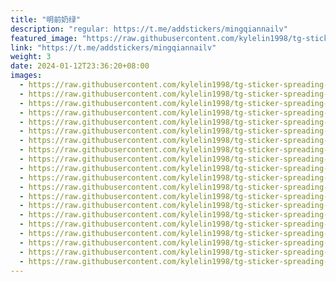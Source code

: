 ```yaml
---
title: "明前奶绿"
description: "regular: https://t.me/addstickers/mingqiannailv"
featured_image: "https://raw.githubusercontent.com/kylelin1998/tg-sticker-spreading-worldwide-images/main/img/d93889a9-a0fc-4a21-a396-f50d41867af8.jpg"
link: "https://t.me/addstickers/mingqiannailv"
weight: 3
date: 2024-01-12T23:36:20+08:00
images:
  - https://raw.githubusercontent.com/kylelin1998/tg-sticker-spreading-worldwide-images/main/img/d93889a9-a0fc-4a21-a396-f50d41867af8.jpg
  - https://raw.githubusercontent.com/kylelin1998/tg-sticker-spreading-worldwide-images/main/img/4a0ebd92-8465-4b2f-9557-0a77d23d97a2.jpg
  - https://raw.githubusercontent.com/kylelin1998/tg-sticker-spreading-worldwide-images/main/img/bcb6e5e9-bf47-4e9d-9920-3e16a041be00.jpg
  - https://raw.githubusercontent.com/kylelin1998/tg-sticker-spreading-worldwide-images/main/img/7a675b9f-21ae-4509-aaa9-713c23656361.jpg
  - https://raw.githubusercontent.com/kylelin1998/tg-sticker-spreading-worldwide-images/main/img/5766f16a-7d76-4462-a14a-acfbd187b9c3.jpg
  - https://raw.githubusercontent.com/kylelin1998/tg-sticker-spreading-worldwide-images/main/img/f5562026-2344-425c-9fb5-f03f31760bb2.jpg
  - https://raw.githubusercontent.com/kylelin1998/tg-sticker-spreading-worldwide-images/main/img/a4dda5e9-db8d-401a-b63b-cf85a0ecd987.jpg
  - https://raw.githubusercontent.com/kylelin1998/tg-sticker-spreading-worldwide-images/main/img/99f77916-d7b3-45ec-8a11-89b2e7de2f09.jpg
  - https://raw.githubusercontent.com/kylelin1998/tg-sticker-spreading-worldwide-images/main/img/ca24faa9-9248-40ba-9b43-c38e12b127cf.jpg
  - https://raw.githubusercontent.com/kylelin1998/tg-sticker-spreading-worldwide-images/main/img/bca42ee5-1410-443e-97f0-2d3a001bafd5.jpg
  - https://raw.githubusercontent.com/kylelin1998/tg-sticker-spreading-worldwide-images/main/img/2684c0f8-4194-45be-9894-14a1c2af7d5c.jpg
  - https://raw.githubusercontent.com/kylelin1998/tg-sticker-spreading-worldwide-images/main/img/dd81dc86-aa88-4be5-9ca7-3550ce320241.jpg
  - https://raw.githubusercontent.com/kylelin1998/tg-sticker-spreading-worldwide-images/main/img/d0607258-1400-481e-84e9-a331f32fb649.jpg
  - https://raw.githubusercontent.com/kylelin1998/tg-sticker-spreading-worldwide-images/main/img/e071d9fd-a8ff-48ac-b60e-7aa7ab0e19e1.jpg
  - https://raw.githubusercontent.com/kylelin1998/tg-sticker-spreading-worldwide-images/main/img/47af1b0e-ac29-43f0-be4b-4a748d59936f.jpg
  - https://raw.githubusercontent.com/kylelin1998/tg-sticker-spreading-worldwide-images/main/img/8b8d0c9e-f1ea-4897-a624-f624f9095079.jpg
  - https://raw.githubusercontent.com/kylelin1998/tg-sticker-spreading-worldwide-images/main/img/914d354e-523f-44f6-ad00-98d61da1c758.jpg
  - https://raw.githubusercontent.com/kylelin1998/tg-sticker-spreading-worldwide-images/main/img/5c2bda9f-52fc-40ae-ad74-fe2f63245166.jpg
  - https://raw.githubusercontent.com/kylelin1998/tg-sticker-spreading-worldwide-images/main/img/1f1992b7-3fe5-4ff5-bb53-49a41b41a8cc.jpg
  - https://raw.githubusercontent.com/kylelin1998/tg-sticker-spreading-worldwide-images/main/img/a4c5b5b4-af60-4f9a-b80f-fec4980a4a7d.jpg
---
```

